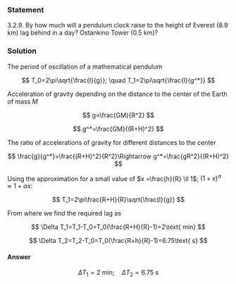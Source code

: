 ###  Statement

$3.2.9.$ By how much will a pendulum clock raise to the height of Everest ($8.9$ km) lag behind in a day? Ostankino Tower ($0.5$ km)?

### Solution

The period of oscillation of a mathematical pendulum

$$
T_0=2\pi\sqrt{\frac{l}{g}}; \quad T_1=2\pi\sqrt{\frac{l}{g^*}}
$$

Acceleration of gravity depending on the distance to the center of the Earth of mass $M$

$$
g=\frac{GM}{R^2}
$$

$$
g^*=\frac{GM}{(R+H)^2}
$$

The ratio of accelerations of gravity for different distances to the center

$$
\frac{g}{g^*}=\frac{(R+H)^2}{R^2}\Rightarrow g^*=\frac{gR^2}{(R+H)^2}
$$

Using the approximation for a small value of $x =\frac{h}{R} \ll 1$; $(1+x)^\alpha\approx 1+\alpha x$:

$$
T_1=2\pi\frac{R+H}{R}\sqrt{\frac{l}{g}}
$$

From where we find the required lag as

$$
\Delta T_1=T_1-T_0=T_0(\frac{R+H}{R}-1)=2\text{ min}
$$

$$
\Delta T_2=T_2-T_0=T_0(\frac{R+h}{R}-1)=6.75\text{ s}
$$

#### Answer

$$
\Delta T_1=2\text{ min};\quad\Delta T_2=6.75\text{ s}
$$